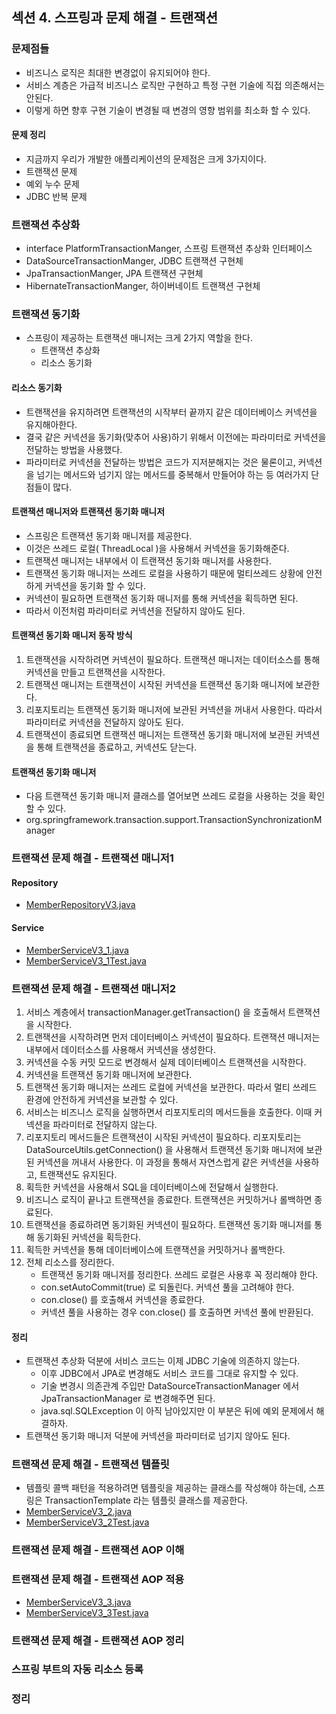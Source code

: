 ## 섹션 4. 스프링과 문제 해결 - 트랜잭션

### 문제점들

- 비즈니스 로직은 최대한 변경없이 유지되어야 한다.
- 서비스 계층은 가급적 비즈니스 로직만 구현하고 특정 구현 기술에 직접 의존해서는 안된다.
- 이렇게 하면 향후 구현 기술이 변경될 때 변경의 영향 범위를 최소화 할 수 있다.

#### 문제 정리

- 지금까지 우리가 개발한 애플리케이션의 문제점은 크게 3가지이다.
- 트랜잭션 문제
- 예외 누수 문제
- JDBC 반복 문제

### 트랜잭션 추상화

- interface PlatformTransactionManger, 스프링 트랜잭션 추상화 인터페이스
- DataSourceTransactionManger, JDBC 트랜잭션 구현체
- JpaTransactionManger, JPA 트랜잭션 구현체
- HibernateTransactionManger, 하이버네이트 트랜잭션 구현체

### 트랜잭션 동기화

- 스프링이 제공하는 트랜잭션 매니저는 크게 2가지 역할을 한다.
    - 트랜잭션 추상화
    - 리소스 동기화

#### 리소스 동기화

- 트랜잭션을 유지하려면 트랜잭션의 시작부터 끝까지 같은 데이터베이스 커넥션을 유지해아한다.
- 결국 같은 커넥션을 동기화(맞추어 사용)하기 위해서 이전에는 파라미터로 커넥션을 전달하는 방법을 사용했다.
- 파라미터로 커넥션을 전달하는 방법은 코드가 지저분해지는 것은 물론이고, 커넥션을 넘기는 메서드와 넘기지 않는 메서드를 중복해서 만들어야 하는 등 여러가지 단점들이 많다.

#### 트랜잭션 매니저와 트랜잭션 동기화 매니저

- 스프링은 트랜잭션 동기화 매니저를 제공한다.
- 이것은 쓰레드 로컬( ThreadLocal )을 사용해서 커넥션을 동기화해준다.
- 트랜잭션 매니저는 내부에서 이 트랜잭션 동기화 매니저를 사용한다.
- 트랜잭션 동기화 매니저는 쓰레드 로컬을 사용하기 때문에 멀티쓰레드 상황에 안전하게 커넥션을 동기화 할 수 있다.
- 커넥션이 필요하면 트랜잭션 동기화 매니저를 통해 커넥션을 획득하면 된다.
- 따라서 이전처럼 파라미터로 커넥션을 전달하지 않아도 된다.

#### 트랜잭션 동기화 매니저 동작 방식

1. 트랜잭션을 시작하려면 커넥션이 필요하다. 트랜잭션 매니저는 데이터소스를 통해 커넥션을 만들고 트랜잭션을 시작한다.
2. 트랜잭션 매니저는 트랜잭션이 시작된 커넥션을 트랜잭션 동기화 매니저에 보관한다.
3. 리포지토리는 트랜잭션 동기화 매니저에 보관된 커넥션을 꺼내서 사용한다. 따라서 파라미터로 커넥션을 전달하지 않아도 된다.
4. 트랜잭션이 종료되면 트랜잭션 매니저는 트랜잭션 동기화 매니저에 보관된 커넥션을 통해 트랜잭션을 종료하고, 커넥션도 닫는다.

#### 트랜잭션 동기화 매니저

- 다음 트랜잭션 동기화 매니저 클래스를 열어보면 쓰레드 로컬을 사용하는 것을 확인할 수 있다.
- org.springframework.transaction.support.TransactionSynchronizationManager

### 트랜잭션 문제 해결 - 트랜잭션 매니저1

#### Repository

- [MemberRepositoryV3.java](https://github.com/spring-roadmap/spring-db1/blob/main/src/main/java/hello/jdbc/repository/MemberRepositoryV3.java)

#### Service

- [MemberServiceV3_1.java](https://github.com/spring-roadmap/spring-db1/blob/main/src/main/java/hello/jdbc/service/MemberServiceV3_1.java)
- [MemberServiceV3_1Test.java](https://github.com/spring-roadmap/spring-db1/blob/main/src/test/java/hello/jdbc/service/MemberServiceV3_1Test.java)

### 트랜잭션 문제 해결 - 트랜잭션 매니저2

1. 서비스 계층에서 transactionManager.getTransaction() 을 호출해서 트랜잭션을 시작한다.
2. 트랜잭션을 시작하려면 먼저 데이터베이스 커넥션이 필요하다. 트랜잭션 매니저는 내부에서 데이터소스를 사용해서 커넥션을 생성한다.
3. 커넥션을 수동 커밋 모드로 변경해서 실제 데이터베이스 트랜잭션을 시작한다.
4. 커넥션을 트랜잭션 동기화 매니저에 보관한다.
5. 트랜잭션 동기화 매니저는 쓰레드 로컬에 커넥션을 보관한다. 따라서 멀티 쓰레드 환경에 안전하게 커넥션을 보관할 수 있다.
6. 서비스는 비즈니스 로직을 실행하면서 리포지토리의 메서드들을 호출한다. 이때 커넥션을 파라미터로 전달하지 않는다.
7. 리포지토리 메서드들은 트랜잭션이 시작된 커넥션이 필요하다. 리포지토리는 DataSourceUtils.getConnection() 을 사용해서 트랜잭션 동기화 매니저에 보관된 커넥션을 꺼내서 사용한다. 이 과정을
   통해서 자연스럽게 같은 커넥션을 사용하고, 트랜잭션도 유지된다.
8. 획득한 커넥션을 사용해서 SQL을 데이터베이스에 전달해서 실행한다.
9. 비즈니스 로직이 끝나고 트랜잭션을 종료한다. 트랜잭션은 커밋하거나 롤백하면 종료된다.
10. 트랜잭션을 종료하려면 동기화된 커넥션이 필요하다. 트랜잭션 동기화 매니저를 통해 동기화된 커넥션을 획득한다.
11. 획득한 커넥션을 통해 데이터베이스에 트랜잭션을 커밋하거나 롤백한다.
12. 전체 리소스를 정리한다.
    - 트랜잭션 동기화 매니저를 정리한다. 쓰레드 로컬은 사용후 꼭 정리해야 한다.
    - con.setAutoCommit(true) 로 되돌린다. 커넥션 풀을 고려해야 한다.
    - con.close() 를 호출해셔 커넥션을 종료한다.
    - 커넥션 풀을 사용하는 경우 con.close() 를 호출하면 커넥션 풀에 반환된다.

#### 정리

- 트랜잭션 추상화 덕분에 서비스 코드는 이제 JDBC 기술에 의존하지 않는다.
    - 이후 JDBC에서 JPA로 변경해도 서비스 코드를 그대로 유지할 수 있다.
    - 기술 변경시 의존관계 주입만 DataSourceTransactionManager 에서 JpaTransactionManager 로 변경해주면 된다.
    - java.sql.SQLException 이 아직 남아있지만 이 부분은 뒤에 예외 문제에서 해결하자.
- 트랜잭션 동기화 매니저 덕분에 커넥션을 파라미터로 넘기지 않아도 된다.

### 트랜잭션 문제 해결 - 트랜잭션 템플릿

- 템플릿 콜백 패턴을 적용하려면 템플릿을 제공하는 클래스를 작성해야 하는데, 스프링은 TransactionTemplate 라는 템플릿 클래스를 제공한다.
- [MemberServiceV3_2.java](https://github.com/spring-roadmap/spring-db1/blob/main/src/main/java/hello/jdbc/service/MemberServiceV3_2.java)
- [MemberServiceV3_2Test.java](https://github.com/spring-roadmap/spring-db1/blob/main/src/test/java/hello/jdbc/service/MemberServiceV3_2Test.java)

### 트랜잭션 문제 해결 - 트랜잭션 AOP 이해

### 트랜잭션 문제 해결 - 트랜잭션 AOP 적용

- [MemberServiceV3_3.java](https://github.com/spring-roadmap/spring-db1/blob/main/src/main/java/hello/jdbc/service/MemberServiceV3_3.java)
- [MemberServiceV3_3Test.java](https://github.com/spring-roadmap/spring-db1/blob/main/src/test/java/hello/jdbc/service/MemberServiceV3_3Test.java)

### 트랜잭션 문제 해결 - 트랜잭션 AOP 정리

### 스프링 부트의 자동 리소스 등록

### 정리
